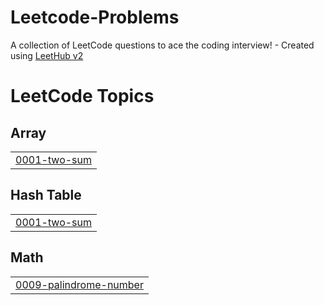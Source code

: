 # Leetcode-Problems
A collection of LeetCode questions to ace the coding interview! - Created using [LeetHub v2](https://github.com/arunbhardwaj/LeetHub-2.0)

<!---LeetCode Topics Start-->
# LeetCode Topics
## Array
|  |
| ------- |
| [0001-two-sum](https://github.com/Karan02204/Leetcode-Problems/tree/master/0001-two-sum) |
## Hash Table
|  |
| ------- |
| [0001-two-sum](https://github.com/Karan02204/Leetcode-Problems/tree/master/0001-two-sum) |
## Math
|  |
| ------- |
| [0009-palindrome-number](https://github.com/Karan02204/Leetcode-Problems/tree/master/0009-palindrome-number) |
<!---LeetCode Topics End-->